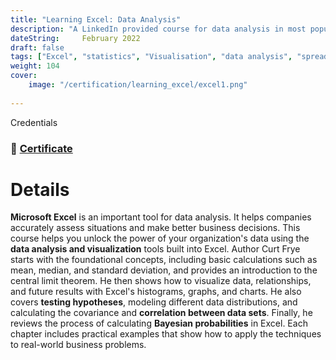 ```yaml
---
title: "Learning Excel: Data Analysis"
description: "A LinkedIn provided course for data analysis in most popular spreadsheet form-**Microsoft Excel**. The course explains data analysis, Visualisation and fundamental statistics in Excel."
dateString:     February 2022
draft: false
tags: ["Excel", "statistics", "Visualisation", "data analysis", "spreadsheets", "analysis"]
weight: 104
cover:
    image: "/certification/learning_excel/excel1.png"
    
---
```

 Credentials
### 🔗 [Certificate](https://drive.google.com/file/d/1td8uW5NYV_NRqesyul_dL-B80CsEIhK2/view?usp=sharing)
# Details

**Microsoft Excel** is an important tool for data analysis. It helps companies accurately assess situations and make better business decisions. This course helps you unlock the power of your organization's data using the **data analysis and visualization** tools built into Excel. Author Curt Frye starts with the foundational concepts, including basic calculations such as mean, median, and standard deviation, and provides an introduction to the central limit theorem. He then shows how to visualize data, relationships, and future results with Excel's histograms, graphs, and charts. He also covers **testing hypotheses**, modeling different data distributions, and calculating the covariance and **correlation between data sets**. Finally, he reviews the process of calculating **Bayesian probabilities** in Excel. Each chapter includes practical examples that show how to apply the techniques to real-world business problems.

